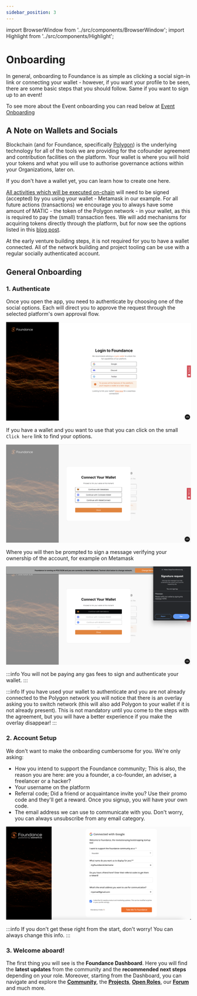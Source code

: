 ```yaml
---
sidebar_position: 3
---
```


import BrowserWindow from '../src/components/BrowserWindow';
import Highlight from '../src/components/Highlight';

# Onboarding

In general, onboarding to Foundance is as simple as clicking a social sign-in link or connecting your wallet - however, if you want your profile to be seen, there are some basic steps that you should follow. Same if you want to sign up to an event!

To see more about the Event onboarding you can read below at [Event Onboarding](#event-onboarding)

## A Note on Wallets and Socials

Blockchain (and for Foundance, specifically [Polygon](https://polygon.technology)) is the underlying technology for all of the tools we are providing for the cofounder agreement and contribution facilities on the platform. Your wallet is where you will hold your tokens and what you will use to authorise governance actions within your Organizations, later on.

If you don't have a wallet yet, you can <Highlight url="https://myterablock.medium.com/how-to-create-or-import-a-metamask-wallet-a551fc2f5a6b" color="#FF7900">learn how to create one here</Highlight>.

[All activities which will be executed on-chain](https://learn.bybit.com/blockchain/off-chain-vs-on-chain-transactions/) will need to be signed (accepted) by you using your wallet - Metamask in our example. For all future actions (transactions) we encourage you to always have some amount of MATIC - the token of the Polygon network - in your wallet, as this is required to pay the (small) transaction fees. We will add mechanisms for acquiring tokens directly through the platform, but for now see the options listed in this [blog post](https://medium.com/prepo/setting-up-metamask-and-getting-eth-matic-on-polygon-step-by-step-guide-fd55147a0f05).

At the early venture building steps, it is not required for you to have a wallet connected. All of the network building and project tooling can be use with a regular socially authenticated account.

## General Onboarding

### 1. Authenticate

Once you open the app, you need to authenticate by choosing one of the social options. Each will direct you to approve the request through the selected platform's own approval flow.

<BrowserWindow url="https://app.foundance.org/authentication">

![Authentication](/img/1-logging-in.png "Authentication")
</BrowserWindow>

If you have a wallet and you want to use that you can click on the small `Click here` link to find your options.
<BrowserWindow url="https://app.foundance.org/authentication">

![Wallet Authentication](/img/1-wallet-overlay.png "Wallet Authentication")
</BrowserWindow>

Where you will then be prompted to sign a message verifying your ownership of the account, for example on Metamask
<BrowserWindow url="https://app.foundance.org/authentication">

![Wallet Authentication](/img/1-sign-transaction.png "Wallet Authentication")
</BrowserWindow>

:::info
You will not be paying any gas fees to sign and authenticate your wallet.
:::

:::info
If you have used your wallet to authenticate and you are not already connected to the Polygon network you will notice that there is an overlay asking you to switch network (this will also add Polygon to your wallet if it is not already present). This is not mandatory until you come to the steps with the agreement, but you will have a better experience if you make the overlay disappear!
:::

### 2. Account Setup

We don't want to make the onboarding cumbersome for you. We're only asking:

- How you intend to support the Foundance community; This is also, the reason you are here: are you a founder, a co-founder, an adviser, a freelancer or a hacker?
- Your username on the platform
- Referral code; Did a friend or acquaintance invite you? Use their promo code and they'll get a reward. Once you signup, you will have your own code.
- The email address we can use to communicate with you. Don't worry, you can always unsubscribe from any email category.

![Onboarding](/img/0-onboarding-details.png "Onboarding Details")

:::info
If you don't get these right from the start, don't worry! You can always change this info.
:::

### 3. Welcome aboard!

The first thing you will see is the **Foundance Dashboard**. Here you will find the **latest updates** from the community and the **recommended next steps** depending on your role. Moreover, starting from the Dashboard, you can navigate and explore the **[Community](https://app.foundance.org/community)**, the **[Projects](https://app.foundance.org/projects)**, **[Open Roles](https://app.foundance.org/roles)**, our **[Forum](https://app.foundance.org/forum)** and much more.
